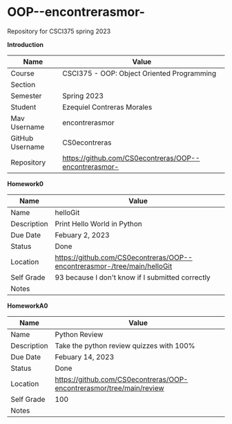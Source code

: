 # OOP--encontrerasmor-
Repository for CSCI375 spring 2023

**Introduction**

Name | Value
--- | ---
Course | CSCI375 - OOP: Object Oriented Programming
Section |
Semester | Spring 2023
Student | Ezequiel Contreras Morales
Mav Username | encontrerasmor
GitHub Username | CS0econtreras
Repository | https://github.com/CS0econtreras/OOP--encontrerasmor-

**Homework0**

Name | Value
--- | ---
Name | helloGit
Description | Print Hello World in Python
Due Date |  Febuary 2, 2023
Status  | Done
Location | https://github.com/CS0econtreras/OOP--encontrerasmor-/tree/main/helloGit
Self Grade | 93 because I don't know if I submitted correctly
Notes |

**HomeworkA0**

Name | Value
--- | ---
Name | Python Review
Description | Take the python review quizzes with 100%
Due Date |  Febuary 14, 2023
Status  | Done
Location | https://github.com/CS0econtreras/OOP-encontrerasmor/tree/main/review
Self Grade | 100
Notes |